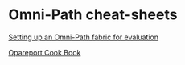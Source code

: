 # Omni-Path cheat-sheets

[Setting up an Omni-Path fabric for evaluation](BriefInstallAndTest.md)

[Opareport Cook Book](opareport_CookBook.md)
